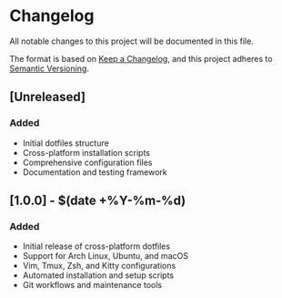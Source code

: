 # Changelog

All notable changes to this project will be documented in this file.

The format is based on [Keep a Changelog](https://keepachangelog.com/en/1.0.0/),
and this project adheres to [Semantic Versioning](https://semver.org/spec/v2.0.0.html).

## [Unreleased]

### Added
- Initial dotfiles structure
- Cross-platform installation scripts
- Comprehensive configuration files
- Documentation and testing framework

## [1.0.0] - $(date +%Y-%m-%d)

### Added
- Initial release of cross-platform dotfiles
- Support for Arch Linux, Ubuntu, and macOS
- Vim, Tmux, Zsh, and Kitty configurations
- Automated installation and setup scripts
- Git workflows and maintenance tools
